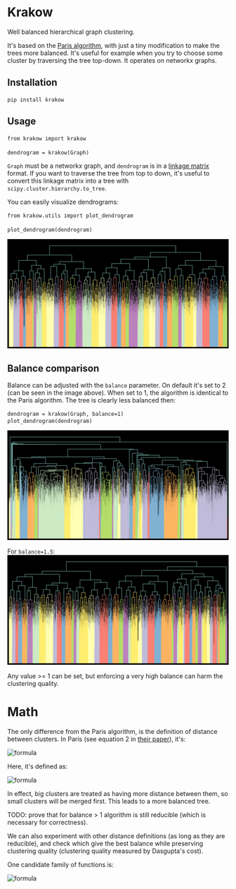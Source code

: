 # Krakow

Well balanced hierarchical graph clustering.

It's based on the [Paris algorithm](https://github.com/tbonald/paris), with just a tiny modification to make the trees more balanced. It's useful for example when you try to choose some cluster by traversing the tree top-down. It operates on networkx graphs.

## Installation

```
pip install krakow
```

## Usage

```
from krakow import krakow

dendrogram = krakow(Graph)
```

`Graph` must be a networkx graph, and `dendrogram` is in a [linkage matrix](https://docs.scipy.org/doc/scipy/reference/generated/scipy.cluster.hierarchy.linkage.html#scipy.cluster.hierarchy.linkage) format. If you want to traverse the tree from top to down, it's useful to convert this linkage matrix into a tree with `scipy.cluster.hierarchy.to_tree`.

You can easily visualize dendrograms:
```
from krakow.utils import plot_dendrogram

plot_dendrogram(dendrogram)
```
![Img](images/balance2.png)


## Balance comparison

Balance can be adjusted with the `balance` parameter. On default it's set to 2 (can be seen in the image above). When set to 1, the algorithm is identical to the Paris algorithm. The tree is clearly less balanced then:
```
dendrogram = krakow(Graph, balance=1)
plot_dendrogram(dendrogram)
```

![Img](images/balance1.png)

For `balance=1.5`:
![Img](images/balance1.5.png)

Any value >= 1 can be set, but enforcing a very high balance can harm the clustering quality.

# Math

The only difference from the Paris algorithm, is the definition of distance between clusters. In Paris (see equation 2 in [their paper](https://arxiv.org/pdf/1806.01664.pdf)), it's:

![formula](https://render.githubusercontent.com/render/math?math=d(a,b)=\frac{p(a)p(b)}{p(a,b)})

Here, it's defined as:

![formula](https://render.githubusercontent.com/render/math?math=d(a,b)=\frac{(p(a)p(b))^{balance}}{p(a,b)})

In effect, big clusters are treated as having more distance between them, so small clusters will be merged first. This leads to a more balanced tree.


TODO: prove that for balance > 1 algorithm is still reducible (which is necessary for correctness).

We can also experiment with other distance definitions (as long as they are reducible), and check which give the best balance while preserving clustering quality (clustering quality measured by Dasgupta's cost).

One candidate family of functions is:

![formula](https://render.githubusercontent.com/render/math?math=d(a,b)=\frac{min(p(a),p(b))^{\alpha}max(p(a),p(b))^{\beta}}{p(a,b)})